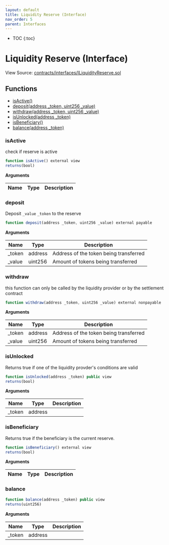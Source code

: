 ```yaml
---
layout: default
title: Liquidity Reserve (Interface)
nav_order: 5
parent: Interfaces
---
```


* TOC
{:toc}

# Liquidity Reserve (Interface)

View Source: [contracts/interfaces/ILiquidityReserve.sol](../contracts/interfaces/ILiquidityReserve.sol)


## Functions

- [isActive()](#isactive)
- [deposit(address _token, uint256 _value)](#deposit)
- [withdraw(address _token, uint256 _value)](#withdraw)
- [isUnlocked(address _token)](#isunlocked)
- [isBeneficiary()](#isbeneficiary)
- [balance(address _token)](#balance)

### isActive

check if reserve is active

```js
function isActive() external view
returns(bool)
```

**Arguments**

| Name        | Type           | Description  |
| ------------- |------------- | -----|

### deposit

Deposit `_value` `_token` to the reserve

```js
function deposit(address _token, uint256 _value) external payable
```

**Arguments**

| Name        | Type           | Description  |
| ------------- |------------- | -----|
| _token | address | Address of the token being transferred |
| _value | uint256 | Amount of tokens being transferred |

### withdraw

this function can only be called by the liquidity provider or by the settlement contract

```js
function withdraw(address _token, uint256 _value) external nonpayable
```

**Arguments**

| Name        | Type           | Description  |
| ------------- |------------- | -----|
| _token | address | Address of the token being transferred |
| _value | uint256 | Amount of tokens being transferred |

### isUnlocked

Returns true if one of the liquidity provder's conditions are valid

```js
function isUnlocked(address _token) public view
returns(bool)
```

**Arguments**

| Name        | Type           | Description  |
| ------------- |------------- | -----|
| _token | address |  |

### isBeneficiary

Returns true if the beneficiary is the current reserve.

```js
function isBeneficiary() external view
returns(bool)
```

**Arguments**

| Name        | Type           | Description  |
| ------------- |------------- | -----|

### balance

```js
function balance(address _token) public view
returns(uint256)
```

**Arguments**

| Name        | Type           | Description  |
| ------------- |------------- | -----|
| _token | address |  |
